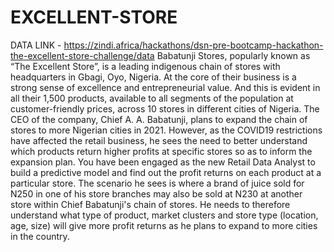 # EXCELLENT-STORE
DATA LINK - https://zindi.africa/hackathons/dsn-pre-bootcamp-hackathon-the-excellent-store-challenge/data
Babatunji Stores, popularly known as “The Excellent Store”, is a leading indigenous chain of stores with headquarters in Gbagi, Oyo, Nigeria. At the core of their business is a strong sense of excellence and entrepreneurial value. And this is evident in all their 1,500 products, available to all segments of the population at customer-friendly prices, across 10 stores in different cities of Nigeria.  The CEO of the company, Chief A. A. Babatunji, plans to expand the chain of stores to more Nigerian cities in 2021. However, as the COVID19 restrictions have affected the retail business, he sees the need to better understand which products return higher profits at specific stores so as to inform the expansion plan.  You have been engaged as the new Retail Data Analyst to build a predictive model and find out the profit returns on each product at a particular store. The scenario he sees is where a brand of juice sold for N250 in one of his store branches may also be sold at N230 at another store within Chief Babatunji's chain of stores. He needs to therefore understand what type of product, market clusters and store type (location, age, size) will give more profit returns as he plans to expand to more cities in the country.

